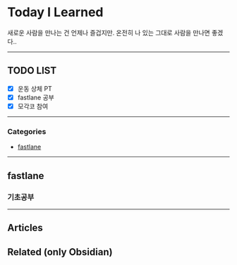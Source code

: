 
# Today I Learned
새로운 사람을 만나는 건 언제나 즐겁지만.
온전히 나 있는 그대로 사람을 만나면 좋겠다..

---

## TODO LIST
- [x] 운동 상체 PT
- [x] fastlane 공부
- [x] 모각코 참여

---

### Categories
- [fastlane](#fastlane)

---

## fastlane
### 기초공부

---

## Articles

## Related (only Obsidian)